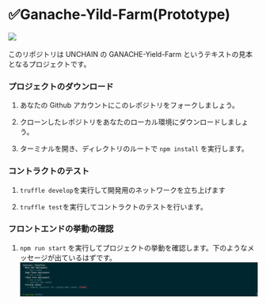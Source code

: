 # ✅Ganache-Yild-Farm(Prototype)

![](https://i.imgur.com/wQzjeTN.png)

このリポジトリは UNCHAIN の GANACHE-Yield-Farm というテキストの見本となるプロジェクトです。

### プロジェクトのダウンロード

1. あなたの Github アカウントにこのレポジトリをフォークしましょう。

2. クローンしたレポジトリをあなたのローカル環境にダウンロードしましょう。

3. ターミナルを開き、ディレクトリのルートで `npm install` を実行します。

### コントラクトのテスト

1. `truffle develop`を実行して開発用のネットワークを立ち上げます

2. `truffle test`を実行してコントラクトのテストを行います。

### フロントエンドの挙動の確認

1. `npm run start` を実行してプロジェクトの挙動を確認します。下のようなメッセージが出ているはずです。
   ![](./public//test_message.png)
